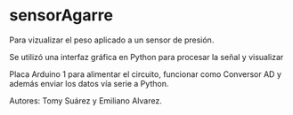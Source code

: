 # sensorAgarre

Para vizualizar el peso aplicado a un sensor de presión. 

Se utilizó una interfaz gráfica en Python para procesar la señal y visualizar

Placa Arduino 1 para alimentar el circuito, funcionar como Conversor AD y además enviar los datos vía serie a Python.

Autores: Tomy Suárez y Emiliano Alvarez.
